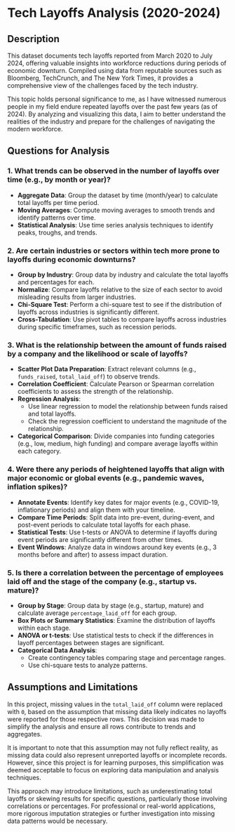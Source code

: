 # Tech Layoffs Analysis (2020-2024)

## Description
This dataset documents tech layoffs reported from March 2020 to July 2024, offering valuable insights into workforce reductions during periods of economic downturn. Compiled using data from reputable sources such as Bloomberg, TechCrunch, and The New York Times, it provides a comprehensive view of the challenges faced by the tech industry.

This topic holds personal significance to me, as I have witnessed numerous people in my field endure repeated layoffs over the past few years (as of 2024). By analyzing and visualizing this data, I aim to better understand the realities of the industry and prepare for the challenges of navigating the modern workforce.

## Questions for Analysis

### 1. What trends can be observed in the number of layoffs over time (e.g., by month or year)?
- **Aggregate Data**: Group the dataset by time (month/year) to calculate total layoffs per time period.
- **Moving Averages**: Compute moving averages to smooth trends and identify patterns over time.
- **Statistical Analysis**: Use time series analysis techniques to identify peaks, troughs, and trends.

### 2. Are certain industries or sectors within tech more prone to layoffs during economic downturns?
- **Group by Industry**: Group data by industry and calculate the total layoffs and percentages for each.
- **Normalize**: Compare layoffs relative to the size of each sector to avoid misleading results from larger industries.
- **Chi-Square Test**: Perform a chi-square test to see if the distribution of layoffs across industries is significantly different.
- **Cross-Tabulation**: Use pivot tables to compare layoffs across industries during specific timeframes, such as recession periods.

### 3. What is the relationship between the amount of funds raised by a company and the likelihood or scale of layoffs?
- **Scatter Plot Data Preparation**: Extract relevant columns (e.g., `funds_raised`, `total_laid_off`) to observe trends.
- **Correlation Coefficient**: Calculate Pearson or Spearman correlation coefficients to assess the strength of the relationship.
- **Regression Analysis**:
  - Use linear regression to model the relationship between funds raised and total layoffs.
  - Check the regression coefficient to understand the magnitude of the relationship.
- **Categorical Comparison**: Divide companies into funding categories (e.g., low, medium, high funding) and compare average layoffs within each category.

### 4. Were there any periods of heightened layoffs that align with major economic or global events (e.g., pandemic waves, inflation spikes)?
- **Annotate Events**: Identify key dates for major events (e.g., COVID-19, inflationary periods) and align them with your timeline.
- **Compare Time Periods**: Split data into pre-event, during-event, and post-event periods to calculate total layoffs for each phase.
- **Statistical Tests**: Use t-tests or ANOVA to determine if layoffs during event periods are significantly different from other times.
- **Event Windows**: Analyze data in windows around key events (e.g., 3 months before and after) to assess impact duration.

### 5. Is there a correlation between the percentage of employees laid off and the stage of the company (e.g., startup vs. mature)?
- **Group by Stage**: Group data by stage (e.g., startup, mature) and calculate average `percentage_laid_off` for each group.
- **Box Plots or Summary Statistics**: Examine the distribution of layoffs within each stage.
- **ANOVA or t-tests**: Use statistical tests to check if the differences in layoff percentages between stages are significant.
- **Categorical Data Analysis**:
  - Create contingency tables comparing stage and percentage ranges.
  - Use chi-square tests to analyze patterns.

## Assumptions and Limitations

In this project, missing values in the `total_laid_off` column were replaced with `0`, based on the assumption that missing data likely indicates no layoffs were reported for those respective rows. This decision was made to simplify the analysis and ensure all rows contribute to trends and aggregates.

It is important to note that this assumption may not fully reflect reality, as missing data could also represent unreported layoffs or incomplete records. However, since this project is for learning purposes, this simplification was deemed acceptable to focus on exploring data manipulation and analysis techniques. 

This approach may introduce limitations, such as underestimating total layoffs or skewing results for specific questions, particularly those involving correlations or percentages. For professional or real-world applications, more rigorous imputation strategies or further investigation into missing data patterns would be necessary.